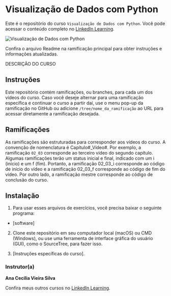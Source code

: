 # Visualização de Dados com Python

Este é o repositório do curso `Visualização de Dados com Python`. Você pode acessar o conteúdo completo no [LinkedIn Learning][lil-course-url]. 

![Visualização de Dados com Python][lil-thumbnail-url]  

Confira o arquivo Readme na ramificação principal para obter instruções e informações atualizadas. 

DESCRIÇÃO DO CURSO 

## Instruções 

Este repositório contém ramificações, ou branches, para cada um dos vídeos do curso. Caso você deseje alternar para uma ramificação específica e continuar o curso a partir daí, use o menu pop-up da ramificação no GitHub ou adicione `/tree/nome_da_ramificação` ao URL para acessar diretamente a ramificação desejada. 

## Ramificações 

As ramificações são estruturadas para corresponder aos vídeos do curso. A convenção de nomenclatura é Capítulo#_Vídeo#. Por exemplo, a ramificação `02_03` corresponde ao terceiro vídeo do segundo capítulo. Algumas ramificações terão um status inicial e final, indicado com um i (início) e um f (fim). Portanto, a ramificação 02_03_i corresponde ao código de início do vídeo e a ramificação 02_03_f corresponde ao código de fim do vídeo. Por outro lado, a ramificação mestre corresponde ao código de conclusão do curso. 

## Instalação 

1. Para usar esses arquivos de exercícios, você precisa baixar o seguinte programa: 

- [software] 

2. Clone este repositório em seu computador local (macOS) ou CMD (Windows), ou use uma ferramenta de interface gráfica do usuário (GUI), como o SourceTree, para fazer isso. 

3. [Instruções específicas do curso]. 

### Instrutor(a) 

**Ana Cecília Vieira Silva** 

Confira meus outros cursos no [LinkedIn Learning](https://www.linkedin.com/learning/instructors/ana-cecilia-vieira). 

[0]: # (Replace these placeholder URLs with actual course URLs) 
[lil-course-url]: https://www.linkedin.com 
[lil-thumbnail-url]: https:// 

[1]: # (End of BP-Instruction ###############################################################################################) 
